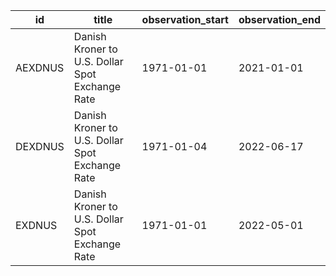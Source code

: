 | id      | title                                           | observation_start   | observation_end   |
|---------|-------------------------------------------------|---------------------|-------------------|
| AEXDNUS | Danish Kroner to U.S. Dollar Spot Exchange Rate | 1971-01-01          | 2021-01-01        |
| DEXDNUS | Danish Kroner to U.S. Dollar Spot Exchange Rate | 1971-01-04          | 2022-06-17        |
| EXDNUS  | Danish Kroner to U.S. Dollar Spot Exchange Rate | 1971-01-01          | 2022-05-01        |